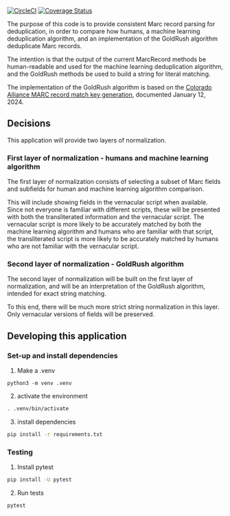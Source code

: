 [![CircleCI](https://dl.circleci.com/status-badge/img/gh/pulibrary/pymarc_dedupe/tree/main.svg?style=svg)](https://dl.circleci.com/status-badge/redirect/gh/pulibrary/pymarc_dedupe/tree/main)
[![Coverage Status](https://coveralls.io/repos/github/pulibrary/pymarc_dedupe/badge.svg?branch=main)](https://coveralls.io/github/pulibrary/pymarc_dedupe?branch=main)

The purpose of this code is to provide consistent Marc record parsing for deduplication, in order to compare how humans, a machine learning deduplication algorithm, and an implementation of the GoldRush algorithm deduplicate Marc records.

The intention is that the output of the current MarcRecord methods be human-readable and used for the machine learning deduplication algorithm, and the GoldRush methods be used to build a string for literal matching. 

The implementation of the GoldRush algorithm is based on the [Colorado Alliance MARC record match key generation](https://coalliance.org/sites/default/files/GoldRush-Match_KeyJanuary2024_0.doc), documented January 12, 2024.

## Decisions
This application will provide two layers of normalization.

### First layer of normalization - humans and machine learning algorithm
The first layer of normalization consists of selecting a subset of Marc fields and subfields for human and machine learning algorithm comparison.

This will include showing fields in the vernacular script when available. Since not everyone is familiar with different scripts, these will be presented with both the transliterated information and the vernacular script. The vernacular script is more likely to be accurately matched by both the machine learning algorithm and humans who are familiar with that script, the transliterated script is more likely to be accurately matched by humans who are not familiar with the vernacular script.

### Second layer of normalization - GoldRush algorithm
The second layer of normalization will be built on the first layer of normalization, and will be an interpretation of the GoldRush algorithm, intended for exact string matching. 

To this end, there will be much more strict string normalization in this layer. Only vernacular versions of fields will be preserved.

## Developing this application
### Set-up and install dependencies
1. Make a .venv
```
python3 -m venv .venv
```
2. activate the environment
```bash
. .venv/bin/activate
```

3. install dependencies
```bash
pip install -r requirements.txt
```

### Testing
1. Install pytest
```bash
pip install -U pytest
```
2. Run tests
```bash
pytest
```
